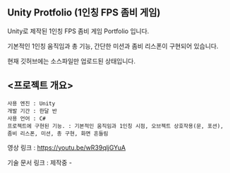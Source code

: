 ## Unity Protfolio (1인칭 FPS 좀비 게임)

Unity로 제작된 1인칭 FPS 좀비 게임 Portfolio 입니다.

기본적인 1인칭 움직임과 총 기능, 간단한 미션과 좀비 리스폰이 구현되어 있습니다.

현재 깃허브에는 소스파일만 업로드된 상태입니다.


<프로젝트 개요>
------
```
사용 엔진 : Unity
개발 기간 : 한달 반
사용 언어 : C#
프로젝트에 구현된 기능. : 기본적인 움직임과 1인칭 시점, 오브젝트 상호작용(문, 포션), 좀비 리스폰, 미션, 총 구현, 화면 흔들림
```
영상 링크 : https://youtu.be/wR39qljGYuA

기술 문서 링크 : 제작중 - 
